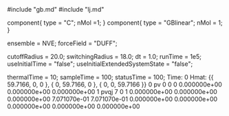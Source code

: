 <OOPSE version=4>
  <MetaData>
#include "gb.md"
#include "lj.md"


component{
  type = "C";
  nMol =1;
}
component{
  type = "GBlinear";
  nMol = 1;
}



ensemble = NVE;
forceField = "DUFF";

cutoffRadius = 20.0;
switchingRadius = 18.0;
dt = 1.0;
runTime = 1e5;
useInitialTime = "false";
useInitialExtendedSystemState = "false";

thermalTime = 10;
sampleTime = 100;
statusTime = 100;
  </MetaData>
  <Snapshot>
    <FrameData>
        Time: 0
        Hmat: {{ 59.7166, 0, 0 }, { 0, 59.7166, 0 }, { 0, 0, 59.7166 }}
    </FrameData>
    <StuntDoubles>
         0      pv                  0                  0                  0   0.000000e+00  0.000000e+00  0.000000e+00
         1    pvqj                  7                  0                  1  0.000000e+00  0.000000e+00  0.000000e+00  7.071070e-01  7.071070e-01  0.000000e+00  0.000000e+00  0.000000e+00  0.000000e+00  0.000000e+00
    </StuntDoubles>
  </Snapshot>
</OOPSE>
